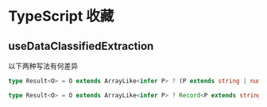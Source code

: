 # TypeScript 收藏

## useDataClassifiedExtraction

以下两种写法有何差异

```ts
type Result<O> = O extends ArrayLike<infer P> ? (P extends string | number ? Record<P, unknown> : never) : never
```

```ts
type Result<O> = O extends ArrayLike<infer P> ? Record<P extends string | number ? P : never, unknown> : never
```
